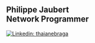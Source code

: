 <h2>Philippe Jaubert<br>Network Programmer</h2>

[![Linkedin: thaianebraga](https://img.shields.io/badge/-philjbt-blue?style=flat-square&logo=Linkedin&logoColor=white)](https://www.linkedin.com/in/philjbt/)
